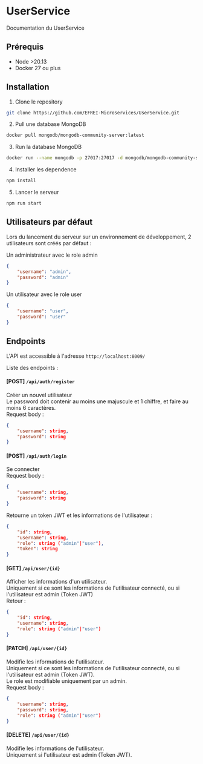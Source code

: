 # UserService

Documentation du UserService

## Prérequis
- Node >20.13
- Docker 27 ou plus

## Installation

1. Clone le repository
```bash
git clone https://github.com/EFREI-Microservices/UserService.git
```

2. Pull une database MongoDB
```bash
docker pull mongodb/mongodb-community-server:latest
```

3. Run la database MongoDB
```bash
docker run --name mongodb -p 27017:27017 -d mongodb/mongodb-community-server:latest
```
4. Installer les dependence
```bash
npm install
```

5. Lancer le serveur
```bash
npm run start
```

## Utilisateurs par défaut

Lors du lancement du serveur sur un environnement de développement, 2 utilisateurs sont créés par défaut :

Un administrateur avec le role admin
```json
{
    "username": "admin",
    "password": "admin"
}
```

Un utilisateur avec le role user
```json
{
    "username": "user",
    "password": "user"
}
```

## Endpoints

L'API est accessible à l'adresse `http://localhost:8009/`

Liste des endpoints :

#### [POST] `/api/auth/register`
Créer un nouvel utilisateur  
Le password doit contenir au moins une majuscule et 1 chiffre, et faire au moins 6 caractères.  
Request body :
```json
{
    "username": string,
    "password": string
}
```

#### [POST] `/api/auth/login`
Se connecter  
Request body :
```json
{
    "username": string,
    "password": string
}
```
Retourne un token JWT et les informations de l'utilisateur :
```json
{
    "id": string,
    "username": string,
    "role": string ("admin"|"user"),
    "token": string
}
```

#### [GET] `/api/user/{id}`
Afficher les informations d'un utilisateur.  
Uniquement si ce sont les informations de l'utilisateur connecté, ou si l'utilisateur est admin (Token JWT)  
Retour : 
```json
{
    "id": string,
    "username": string,
    "role": string ("admin"|"user")
}
```

#### [PATCH] `/api/user/{id}`
Modifie les informations de l'utilisateur.  
Uniquement si ce sont les informations de l'utilisateur connecté, ou si l'utilisateur est admin (Token JWT).  
Le role est modifiable uniquement par un admin.  
Request body : 
```json
{
    "username": string,
    "password": string,
    "role": string ("admin"|"user")
}
```

#### [DELETE] `/api/user/{id}`
Modifie les informations de l'utilisateur.  
Uniquement si l'utilisateur est admin (Token JWT).
